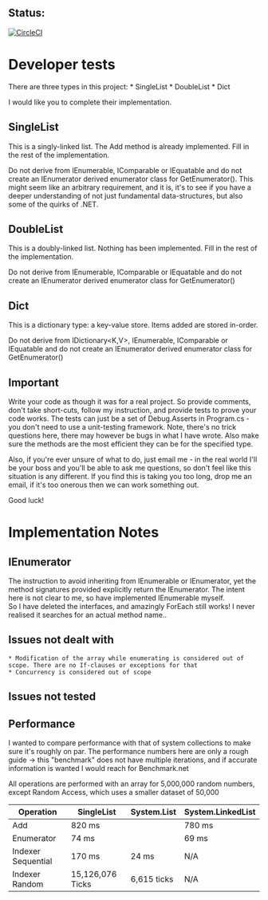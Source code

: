 ## Status:
[![CircleCI](https://circleci.com/gh/VladimirAkopyan/DevTest.svg?style=svg)](https://circleci.com/gh/VladimirAkopyan/DevTest)

# Developer tests


There are three types in this project:
	* SingleList
	* DoubleList
	* Dict

I would like you to complete their implementation.

## SingleList

This is a singly-linked list.  The Add method is already implemented.  Fill in 
the rest of the implementation.

Do not derive from IEnumerable<T>, IComparable<T> or IEquatable<T> and do not 
create an IEnumerator<T> derived enumerator class for GetEnumerator().  This
might seem like an arbitrary requirement, and it is, it's to see if you have 
a deeper understanding of not just fundamental data-structures, but also some
of the quirks of .NET.

## DoubleList

This is a doubly-linked list.  Nothing has been implemented.  Fill in 
the rest of the implementation.

Do not derive from IEnumerable<T>, IComparable<T> or IEquatable<T> and do not 
create an IEnumerator<T> derived enumerator class for GetEnumerator()


## Dict

This is a dictionary type: a key-value store.  Items added are stored in-order.

Do not derive from IDictionary<K,V>, IEnumerable<T>, IComparable<T> or IEquatable<T> 
and do not create an IEnumerator<T> derived enumerator class for GetEnumerator()


## Important

Write your code as though it was for a real project.  So provide comments, don't take 
short-cuts, follow my instruction, and provide tests to prove your code works.  The 
tests can just be a set of Debug.Asserts in Program.cs - you don't need to use a 
unit-testing framework.  Note, there's no trick questions here, there may however be
bugs in what I have wrote.  Also make sure the methods are the most efficient they can
be for the specified type.

Also, if you're ever unsure of what to do, just email me - in the real world I'll be 
your boss and you'll be able to ask me questions, so don't feel like this situation 
is any different.  If you find this is taking you too long, drop me an email, if it's 
too onerous then we can work something out.

Good luck!

# Implementation Notes

## IEnumerator 
The instruction to avoid inheriting from IEnumerable<T> or IEnumerator, 
yet the method signatures provided explicitly return the IEnumerator. The intent here is not clear to me, 
so have implemented IEnumerable myself.  
So I have deleted the interfaces, and amazingly ForEach still works! I never realised it searches for an actual method name.. 

## Issues not dealt with 
	* Modification of the array while enumerating is considered out of scope. There are no If-clauses or exceptions for that 
	* Concurrency is considered out of scope 

## Issues not tested


##  Performance 
I wanted to compare performance with that of system collections to make sure it's roughly on par. 
The performance numbers here are only a rough guide -> this "benchmark" does not have multiple iterations, and if accurate information is wanted I would reach for Benchmark.net

All operations are performed with an array for 5,000,000 random numbers, except Random Access, which uses a smaller dataset of 50,000

|Operation           | SingleList         | System.List  | System.LinkedList  | 
|--------------------|--------------------|--------------|--------------------|
| Add		         |    820 ms          |              |   780 ms          |   
| Enumerator         |   74 ms			  |              |    69 ms           |
| Indexer Sequential |   170 ms           |     24 ms    |     N/A            |
| Indexer Random	 |  15,126,076 Ticks  |  6,615 ticks |     N/A            |


